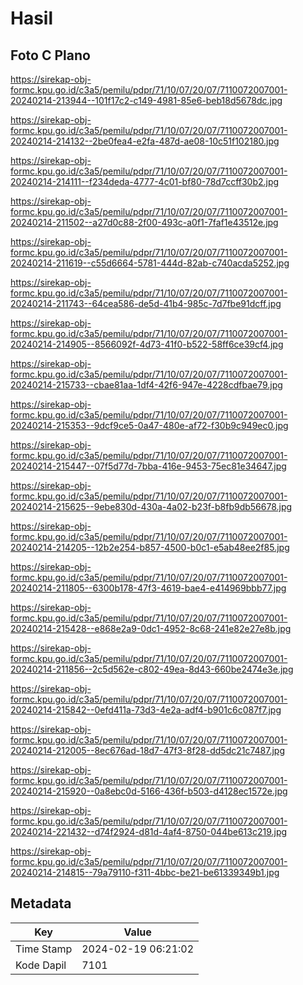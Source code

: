 # Hasil

## Foto C Plano

https://sirekap-obj-formc.kpu.go.id/c3a5/pemilu/pdpr/71/10/07/20/07/7110072007001-20240214-213944--101f17c2-c149-4981-85e6-beb18d5678dc.jpg

https://sirekap-obj-formc.kpu.go.id/c3a5/pemilu/pdpr/71/10/07/20/07/7110072007001-20240214-214132--2be0fea4-e2fa-487d-ae08-10c51f102180.jpg

https://sirekap-obj-formc.kpu.go.id/c3a5/pemilu/pdpr/71/10/07/20/07/7110072007001-20240214-214111--f234deda-4777-4c01-bf80-78d7ccff30b2.jpg

https://sirekap-obj-formc.kpu.go.id/c3a5/pemilu/pdpr/71/10/07/20/07/7110072007001-20240214-211502--a27d0c88-2f00-493c-a0f1-7faf1e43512e.jpg

https://sirekap-obj-formc.kpu.go.id/c3a5/pemilu/pdpr/71/10/07/20/07/7110072007001-20240214-211619--c55d6664-5781-444d-82ab-c740acda5252.jpg

https://sirekap-obj-formc.kpu.go.id/c3a5/pemilu/pdpr/71/10/07/20/07/7110072007001-20240214-211743--64cea586-de5d-41b4-985c-7d7fbe91dcff.jpg

https://sirekap-obj-formc.kpu.go.id/c3a5/pemilu/pdpr/71/10/07/20/07/7110072007001-20240214-214905--8566092f-4d73-41f0-b522-58ff6ce39cf4.jpg

https://sirekap-obj-formc.kpu.go.id/c3a5/pemilu/pdpr/71/10/07/20/07/7110072007001-20240214-215733--cbae81aa-1df4-42f6-947e-4228cdfbae79.jpg

https://sirekap-obj-formc.kpu.go.id/c3a5/pemilu/pdpr/71/10/07/20/07/7110072007001-20240214-215353--9dcf9ce5-0a47-480e-af72-f30b9c949ec0.jpg

https://sirekap-obj-formc.kpu.go.id/c3a5/pemilu/pdpr/71/10/07/20/07/7110072007001-20240214-215447--07f5d77d-7bba-416e-9453-75ec81e34647.jpg

https://sirekap-obj-formc.kpu.go.id/c3a5/pemilu/pdpr/71/10/07/20/07/7110072007001-20240214-215625--9ebe830d-430a-4a02-b23f-b8fb9db56678.jpg

https://sirekap-obj-formc.kpu.go.id/c3a5/pemilu/pdpr/71/10/07/20/07/7110072007001-20240214-214205--12b2e254-b857-4500-b0c1-e5ab48ee2f85.jpg

https://sirekap-obj-formc.kpu.go.id/c3a5/pemilu/pdpr/71/10/07/20/07/7110072007001-20240214-211805--6300b178-47f3-4619-bae4-e414969bbb77.jpg

https://sirekap-obj-formc.kpu.go.id/c3a5/pemilu/pdpr/71/10/07/20/07/7110072007001-20240214-215428--e868e2a9-0dc1-4952-8c68-241e82e27e8b.jpg

https://sirekap-obj-formc.kpu.go.id/c3a5/pemilu/pdpr/71/10/07/20/07/7110072007001-20240214-211856--2c5d562e-c802-49ea-8d43-660be2474e3e.jpg

https://sirekap-obj-formc.kpu.go.id/c3a5/pemilu/pdpr/71/10/07/20/07/7110072007001-20240214-215842--0efd411a-73d3-4e2a-adf4-b901c6c087f7.jpg

https://sirekap-obj-formc.kpu.go.id/c3a5/pemilu/pdpr/71/10/07/20/07/7110072007001-20240214-212005--8ec676ad-18d7-47f3-8f28-dd5dc21c7487.jpg

https://sirekap-obj-formc.kpu.go.id/c3a5/pemilu/pdpr/71/10/07/20/07/7110072007001-20240214-215920--0a8ebc0d-5166-436f-b503-d4128ec1572e.jpg

https://sirekap-obj-formc.kpu.go.id/c3a5/pemilu/pdpr/71/10/07/20/07/7110072007001-20240214-221432--d74f2924-d81d-4af4-8750-044be613c219.jpg

https://sirekap-obj-formc.kpu.go.id/c3a5/pemilu/pdpr/71/10/07/20/07/7110072007001-20240214-214815--79a79110-f311-4bbc-be21-be61339349b1.jpg


## Metadata

| Key        | Value               |
| ---------- | ------------------- |
| Time Stamp | 2024-02-19 06:21:02 |
| Kode Dapil | 7101                |



